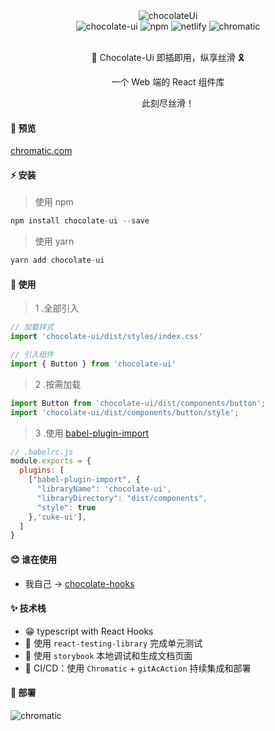 <div align="center">
    <img alt="chocolateUi" style={{ width: 180, height: 180 }} src="https://blog-1253646934.cos.ap-beijing.myqcloud.com/chocolate.png" />
    <div >
      <img alt="chocolate-ui" style={{ marginLeft: 10 }} src="https://img.shields.io/npm/dm/chocolate-ui.svg" />
      <img alt="npm" style={{ marginLeft: 10 }} src="https://img.shields.io/npm/v/chocolate-ui.svg?style=flat" />
      <img alt="netlify" style={{ marginLeft: 10 }} src="https://img.shields.io/badge/netlify-Success-blue" />
      <img alt="chromatic" style={{ marginLeft: 10 }} src="https://img.shields.io/badge/chromatic-Success-green" />
    </div>
    <br />
    <p> <span role="img" aria-label="chocolateUi" >🍫</span> Chocolate-Ui 即插即用，纵享丝滑 <span role="img" aria-label="chocolateUi" > 🎗️</span></p>
    <p> 一个 Web 端的 React 组件库 </p>
    <p> 此刻尽丝滑！ </p>
</div>

#### 🐳 预览

<a href="https://master--60e31bd4495b7b003b0b96a3.chromatic.com" target="_blank">chromatic.com</a>

#### ⚡ 安装

>使用 npm

```javascript
npm install chocolate-ui --save
```

>使用 yarn

```javascript
yarn add chocolate-ui
```

#### 📖 使用

> 1 .全部引入

```javascript
// 加载样式
import 'chocolate-ui/dist/styles/index.css'

// 引入组件
import { Button } from 'chocolate-ui'
```

> 2 .按需加载

```js
import Button from 'chocolate-ui/dist/components/button';
import 'chocolate-ui/dist/components/button/style';
```

> 3 .使用 [babel-plugin-import](https://github.com/ant-design/babel-plugin-import)

```js
// .babelrc.js
module.exports = {
  plugins: [
    ["babel-plugin-import", {
      "libraryName": 'chocolate-ui',
      "libraryDirectory": "dist/components",
      "style": true
    },'cuke-ui'], 
  ]
}
```

#### 😊 谁在使用

- 我自己 -> [chocolate-hooks](https://github.com/ChocolateUI/chocolate-hooks)

#### ✨ 技术栈

- 😁 typescript with React Hooks
- 🍑 使用 `react-testing-library` 完成单元测试
- 🦌 使用 `storybook` 本地调试和生成文档页面
- 🥦 CI/CD：使用 `Chromatic` + `gitAcAction` 持续集成和部署

#### 🔨 部署
![chromatic](https://user-images.githubusercontent.com/18121040/132154705-126869b5-fa9b-4ea8-80fd-f6aba5c81288.png)
